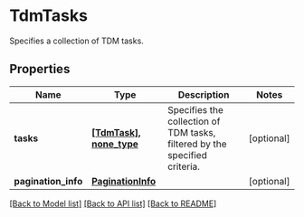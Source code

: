 # TdmTasks

Specifies a collection of TDM tasks.

## Properties
Name | Type | Description | Notes
------------ | ------------- | ------------- | -------------
**tasks** | [**[TdmTask], none_type**](TdmTask.md) | Specifies the collection of TDM tasks, filtered by the specified criteria. | [optional] 
**pagination_info** | [**PaginationInfo**](PaginationInfo.md) |  | [optional] 

[[Back to Model list]](../README.md#documentation-for-models) [[Back to API list]](../README.md#documentation-for-api-endpoints) [[Back to README]](../README.md)


